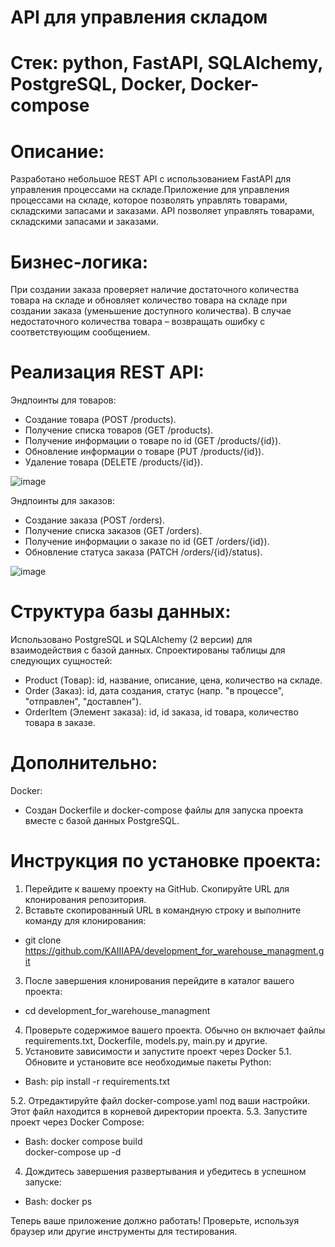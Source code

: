 # API для управления складом 

# Стек: python, FastAPI, SQLAlchemy, PostgreSQL, Docker, Docker-compose

# Описание:
Разработано небольшое REST API с использованием FastAPI для управления процессами на складе.Приложение для управления процессами на складе, которое позволять управлять товарами, складскими запасами и заказами. API позволяет управлять товарами, складскими запасами и заказами. 

# Бизнес-логика:
При создании заказа проверяет наличие достаточного количества товара на складе и обновляет количество товара на складе при создании заказа (уменьшение доступного количества). В случае недостаточного количества товара – возвращать ошибку с соответствующим сообщением.

# Реализация REST API:
Эндпоинты для товаров:
- Создание товара (POST /products).
- Получение списка товаров (GET /products).
- Получение информации о товаре по id (GET /products/{id}).
- Обновление информации о товаре (PUT /products/{id}).
- Удаление товара (DELETE /products/{id}).

![image](https://github.com/user-attachments/assets/51b9510a-c5ff-43e8-be76-2df4b38af54f)

Эндпоинты для заказов:
- Создание заказа (POST /orders).
- Получение списка заказов (GET /orders).
- Получение информации о заказе по id (GET /orders/{id}).
- Обновление статуса заказа (PATCH /orders/{id}/status).

![image](https://github.com/user-attachments/assets/55187819-c8a8-4b00-b408-a66fc27841dc)

# Структура базы данных:
Использовано PostgreSQL и SQLAlchemy (2 версии) для взаимодействия с базой данных.
Спроектированы таблицы для следующих сущностей:
- Product (Товар): id, название, описание, цена, количество на складе.
- Order (Заказ): id, дата создания, статус (напр. "в процессе", "отправлен", "доставлен").
- OrderItem (Элемент заказа): id, id заказа, id товара, количество товара в заказе.

# Дополнительно:
Docker:
- Создан Dockerfile и docker-compose файлы для запуска проекта вместе с базой данных PostgreSQL.

# Инструкция по установке проекта:
1. Перейдите к вашему проекту на GitHub. Скопируйте URL для клонирования репозитория.
2. Вставьте скопированный URL в командную строку и выполните команду для клонирования:

- git clone https://github.com/KAIIIAPA/development_for_warehouse_managment.git

3. После завершения клонирования перейдите в каталог вашего проекта:

- cd development_for_warehouse_managment

4. Проверьте содержимое вашего проекта. Обычно он включает файлы requirements.txt, Dockerfile, models.py, main.py и другие.
5. Установите зависимости и запустите проект через Docker
5.1. Обновите и установите все необходимые пакеты Python:

- Bash: pip install -r requirements.txt

5.2. Отредактируйте файл docker-compose.yaml под ваши настройки. Этот файл находится в корневой директории проекта.
5.3. Запустите проект через Docker Compose:

- Bash:
  docker compose build    
  docker-compose up -d

4. Дождитесь завершения развертывания и убедитесь в успешном запуске:

- Bash: docker ps

Теперь ваше приложение должно работать! Проверьте, используя браузер или другие инструменты для тестирования.


